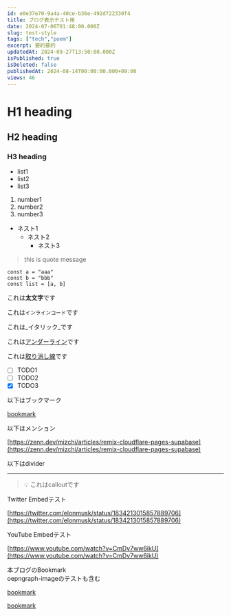 ```yaml
---
id: e0e37e70-9a4a-40ce-b36e-492d722330f4
title: ブログ表示テスト用
date: 2024-07-06T01:48:00.000Z
slug: test-style
tags: ["tech","poem"]
excerpt: 要約要約
updatedAt: 2024-09-27T13:50:00.000Z
isPublished: true
isDeleted: false
publishedAt: 2024-08-14T00:00:00.000+09:00
views: 46
---
```


  
# H1 heading  
  
  
## H2 heading  
  
  
### H3 heading  
  
- list1  
- list2  
- list3  
1. number1  
2. number2  
3. number3  
- ネスト1  
	- ネスト2  
		- ネスト3  
  
> this is quote message  
  
  
```text  
const a = "aaa"  
const b = "bbb"  
const list = [a, b]  
```  
  
  
これは**太文字**です  
  
  
これは`インラインコード`です  
  
  
これは_イタリック_です  
  
  
これは<u>アンダーライン</u>です  
  
  
これは<u>取り消し線</u>です  
  
- [ ] TODO1  
- [ ] TODO2  
- [x] TODO3  
  
以下はブックマーク  
  
  
[bookmark](https://zenn.dev/mizchi/articles/remix-cloudflare-pages-supabase)  
  
  
以下はメンション  
  
  
[https://zenn.dev/mizchi/articles/remix-cloudflare-pages-supabase](https://zenn.dev/mizchi/articles/remix-cloudflare-pages-supabase)  
  
  
以下はdivider  
  
  
---  
  
  
> 💡 これはcalloutです  
  
  
Twitter Embedテスト  
  
  
[https://twitter.com/elonmusk/status/1834213015857889706](https://twitter.com/elonmusk/status/1834213015857889706)  
  
  
YouTube Embedテスト  
  
  
[https://www.youtube.com/watch?v=CmDv7ww6ikU](https://www.youtube.com/watch?v=CmDv7ww6ikU)  
  
  
本ブログのBookmark  
oepngraph-imageのテストも含む  
  
  
[bookmark](https://sokes-nook.net/blog/next-web-push)  
  
  
[bookmark](https://sokes-nook.net/)  
  
